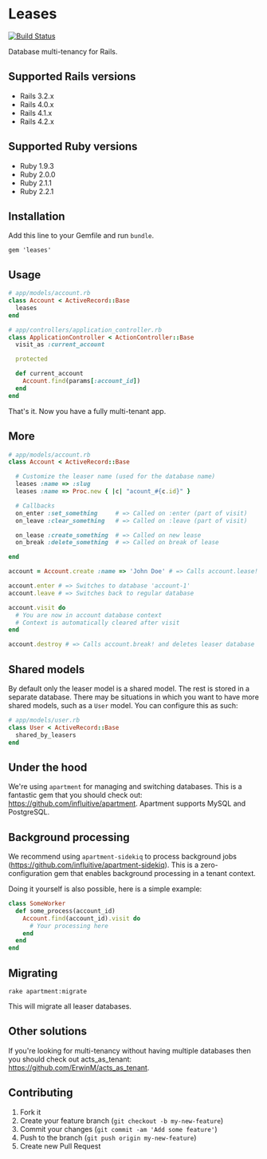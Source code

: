 # Leases

[![Build Status](https://secure.travis-ci.org/Arjeno/leases.png?branch=master)](http://travis-ci.org/Arjeno/leases)

Database multi-tenancy for Rails.

## Supported Rails versions

- Rails 3.2.x
- Rails 4.0.x
- Rails 4.1.x
- Rails 4.2.x

## Supported Ruby versions

- Ruby 1.9.3
- Ruby 2.0.0
- Ruby 2.1.1
- Ruby 2.2.1

## Installation

Add this line to your Gemfile and run `bundle`.

```
gem 'leases'
```

## Usage

```ruby
# app/models/account.rb
class Account < ActiveRecord::Base
  leases
end

# app/controllers/application_controller.rb
class ApplicationController < ActionController::Base
  visit_as :current_account

  protected

  def current_account
    Account.find(params[:account_id])
  end
end
```

That's it. Now you have a fully multi-tenant app.

## More

```ruby
# app/models/account.rb
class Account < ActiveRecord::Base

  # Customize the leaser name (used for the database name)
  leases :name => :slug
  leases :name => Proc.new { |c| "acount_#{c.id}" }

  # Callbacks
  on_enter :set_something     # => Called on :enter (part of visit)
  on_leave :clear_something   # => Called on :leave (part of visit)

  on_lease :create_something  # => Called on new lease
  on_break :delete_something  # => Called on break of lease

end

account = Account.create :name => 'John Doe' # => Calls account.lease! and sets up database 'account-1'

account.enter # => Switches to database 'account-1'
account.leave # => Switches back to regular database

account.visit do
  # You are now in account database context
  # Context is automatically cleared after visit
end

account.destroy # => Calls account.break! and deletes leaser database
```

## Shared models

By default only the leaser model is a shared model. The rest is stored in a separate database. There may be situations in which you want to have more shared models, such as a `User` model. You can configure this as such:

```ruby
# app/models/user.rb
class User < ActiveRecord::Base
  shared_by_leasers
end
```

## Under the hood

We're using `apartment` for managing and switching databases. This is a fantastic gem that you should check out: https://github.com/influitive/apartment. Apartment supports MySQL and PostgreSQL.

## Background processing

We recommend using `apartment-sidekiq` to process background jobs (https://github.com/influitive/apartment-sidekiq). This is a zero-configuration gem that enables background processing in a tenant context.

Doing it yourself is also possible, here is a simple example:

```ruby
class SomeWorker
  def some_process(account_id)
    Account.find(account_id).visit do
      # Your processing here
    end
  end
end
```

## Migrating

```
rake apartment:migrate
```

This will migrate all leaser databases.

## Other solutions

If you're looking for multi-tenancy without having multiple databases then you should check out acts_as_tenant: https://github.com/ErwinM/acts_as_tenant.

## Contributing

1. Fork it
2. Create your feature branch (`git checkout -b my-new-feature`)
3. Commit your changes (`git commit -am 'Add some feature'`)
4. Push to the branch (`git push origin my-new-feature`)
5. Create new Pull Request
